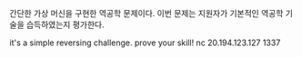 간단한 가상 머신을 구현한 역공학 문제이다. 이번 문제는 지원자가 기본적인 역공학 기술을 습득하였는지 평가한다.

it's a simple reversing challenge. prove your skill!
nc 20.194.123.127 1337